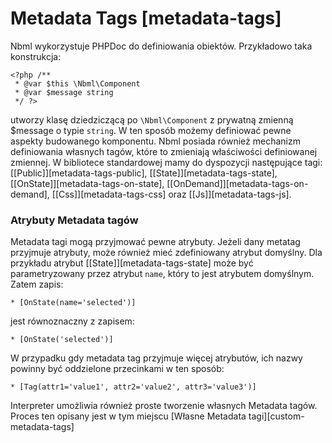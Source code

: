 # Metadata Tags [metadata-tags]

Nbml wykorzystuje PHPDoc do definiowania obiektów. Przykładowo taka konstrukcja:

	<?php /**
	 * @var $this \Nbml\Component
	 * @var $message string
	 */ ?>

utworzy klasę dziedziczącą po `\Nbml\Component` z prywatną zmienną $message o typie `string`.
W ten sposób możemy definiować pewne aspekty budowanego komponentu.
Nbml posiada również mechanizm definiowania własnych tagów, które to zmieniają właściwości definiowanej zmiennej.
W bibliotece standardowej mamy do dyspozycji następujące tagi: [\[Public\]][metadata-tags-public],
[\[State\]][metadata-tags-state], [\[OnState\]][metadata-tags-on-state],
[\[OnDemand\]][metadata-tags-on-demand], [\[Css\]][metadata-tags-css] oraz [\[Js\]][metadata-tags-js].

### Atrybuty Metadata tagów

Metadata tagi mogą przyjmować pewne atrybuty. Jeżeli dany metatag przyjmuje atrybuty, może 
również mieć zdefiniowany atrybut domyślny. Dla przykładu atrybut [\[State\]][metadata-tags-state] może być parametryzowany
przez atrybut `name`, który to jest atrybutem domyślnym. Zatem zapis:

	* [OnState(name='selected')]

jest równoznaczny z zapisem:

	* [OnState('selected')]

W przypadku gdy metadata tag przyjmuje więcej atrybutów, ich nazwy powinny być oddzielone przecinkami w ten sposób:

	* [Tag(attr1='value1', attr2='value2', attr3='value3')]

Interpreter umożliwia również proste tworzenie własnych Metadata tagów.
Proces ten opisany jest w tym miejscu [Własne Metadata tagi][custom-metadata-tags]
